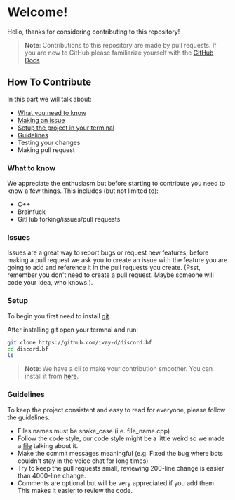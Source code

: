 # Welcome!
Hello, thanks for considering contributing to this repository!
> **Note**: Contributions to this repository are made by pull requests. If you are new to GitHub please familiarize yourself with the [GitHub Docs](https://docs.github.com/en/pull-requests)

## How To Contribute
In this part we will talk about:
  - [What you need to know](#what-to-know)
  - [Making an issue](#issues)
  - [Setup the project in your terminal](#setup)
  - [Guidelines](#guidelines)
  - Testing your changes
  - Making pull request

### What to know
We appreciate the enthusiasm but before starting to contribute you need to know a few things. This includes (but not limited to):
  - C++
  - Brainfuck
  - GitHub forking/issues/pull requests 

### Issues
Issues are a great way to report bugs or request new features, before making a pull request we ask you to create an issue with the feature you are going to add and reference it in the pull requests you create. (Psst, remember you don't need to create a pull request. Maybe someone will code your idea, who knows.).

### Setup
To begin you first need to install [git](https://git-scm.com/doc).
 
 After installing git open your termnal and run:
 ```bash
 git clone https://github.com/ivay-d/discord.bf
 cd discord.bf 
 ls
 ```
> **Note**: We have a cli to make your contribution smoother. You can install it from [here](https://github.com/ivay-d/discord.bf-cli).

### Guidelines
 To keep the project consistent and easy to read for everyone, please follow the guidelines.

   - Files names must be snake\_case (i.e. file\_name.cpp)
   - Follow the code style, our code style might be a little weird so we made a [file](./CODE_STYLE.md) talking about it.
   - Make the commit messages meaningful (e.g. Fixed the bug where bots couldn't stay in the voice chat for long times)
   - Try to keep the pull requests small, reviewing 200-line change is easier than 4000-line change.
   - Comments are optional but will be very appreciated if you add them. This makes it easier to review the code.

